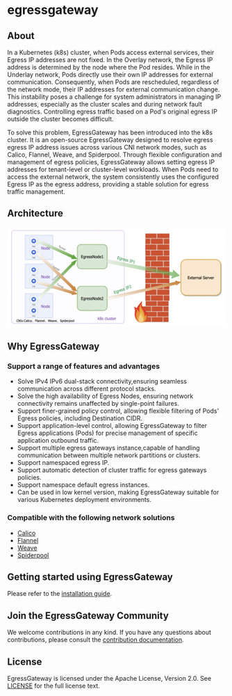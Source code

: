 # egressgateway

## About

In a Kubernetes (k8s) cluster, when Pods access external services, their Egress IP addresses are not fixed. In the Overlay network, the Egress IP address is determined by the node where the Pod resides. While in the Underlay network, Pods directly use their own IP addresses for external communication. Consequently, when Pods are rescheduled, regardless of the network mode, their IP addresses for external communication change. This instability poses a challenge for system administrators in managing IP addresses, especially as the cluster scales and during network fault diagnostics. Controlling egress traffic based on a Pod's original egress IP outside the cluster becomes difficult.

To solve this problem, EgressGateway has been introduced into the k8s cluster. It is an open-source EgressGateway designed to resolve egress egress IP address issues across various CNI network modes, such as Calico, Flannel, Weave, and Spiderpool. Through flexible configuration and management of egress policies, EgressGateway allows setting egress IP addresses for tenant-level or cluster-level workloads. When Pods need to access the external network, the system consistently uses the configured Egress IP as the egress address, providing a stable solution for egress traffic management.

## Architecture

![Architecture](./architecture02.png)

## Why EgressGateway

### Support a range of features and advantages

* Solve IPv4 IPv6 dual-stack connectivity,ensuring seamless communication across different protocol stacks.
* Solve the high availability of Egress Nodes, ensuring network connectivity remains unaffected by single-point failures.
* Support finer-grained policy control, allowing flexible filtering of Pods' Egress policies, including Destination CIDR.
* Support application-level control, allowing EgressGateway to filter Egress applications (Pods) for precise management of specific application outbound traffic.
* Support multiple egress gateways instance,capable of handling communication between multiple network partitions or clusters.
* Support namespaced egress IP.
* Support automatic detection of cluster traffic for egress gateways policies.
* Support namespace default egress instances.
* Can be used in low kernel version, making EgressGateway suitable for various Kubernetes deployment environments.

### Compatible with the following network solutions

* [Calico](https://github.com/projectcalico/calico)
* [Flannel](https://github.com/flannel-io/flannel)
* [Weave](https://github.com/weaveworks/weave)
* [Spiderpool](https://github.com/spidernet-io/spiderpool)

## Getting started using EgressGateway

Please refer to the [installation guide](docs/usage/Install.en.md).

## Join the EgressGateway Community

We welcome contributions in any kind. If you have any questions about contributions, please consult the [contribution documentation](develop/Contribute.en.md).

## License

EgressGateway is licensed under the Apache License, Version 2.0. See [LICENSE](https://github.com/spidernet-io/spiderpool/blob/main/LICENSE) for the full license text.
